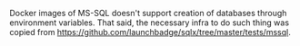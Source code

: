 Docker images of MS-SQL doesn't support creation of databases through environment variables. That said, the necessary infra to do such thing was copied from https://github.com/launchbadge/sqlx/tree/master/tests/mssql.